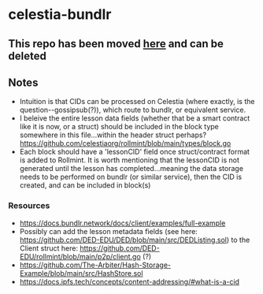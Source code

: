 # celestia-bundlr

## This repo has been moved [here](https://github.com/pynchmeister/celestia-data-storage/tree/main/arweave/bundlr) and can be deleted

## Notes

* Intuition is that CIDs can be processed on Celestia (where exactly, is the question--gossipsub(?)), which route to bundlr, or equivalent service.
* I beleive the entire lesson data fields (whether that be a smart contract like it is now, or a struct) should be included in the block type somewhere in this file...within the header struct perhaps? https://github.com/celestiaorg/rollmint/blob/main/types/block.go
* Each block should have a 'lessonCID' field once struct/contract format is added to Rollmint. It is worth mentioning that the lessonCID is not generated until the lesson has completed...meaning the data storage needs to be performed on bundlr (or similar service), then the CID is created, and can be included in block(s)

### Resources

* https://docs.bundlr.network/docs/client/examples/full-example
* Possibly can add the lesson metadata fields (see here: https://github.com/DED-EDU/DED/blob/main/src/DEDListing.sol) to the Client struct here: https://github.com/DED-EDU/rollmint/blob/main/p2p/client.go (?)
* https://github.com/The-Arbiter/Hash-Storage-Example/blob/main/src/HashStore.sol
* https://docs.ipfs.tech/concepts/content-addressing/#what-is-a-cid
